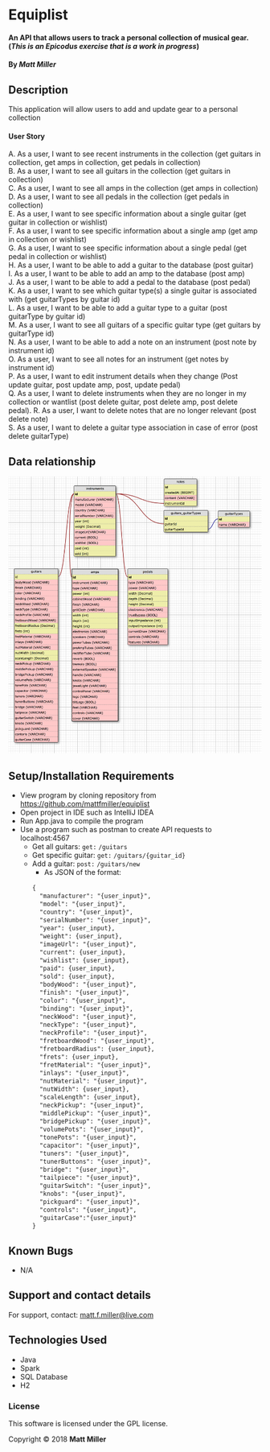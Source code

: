 # Equiplist

#### An API that allows users to track a personal collection of musical gear. (_This is an Epicodus exercise that is a work in progress_)

#### By _**Matt Miller**_

## Description

This application will allow users to add and update gear to a personal collection

#### User Story

A. As a user, I want to see recent instruments in the collection (get guitars in collection, get amps in collection, get pedals in collection)<br>
B. As a user, I want to see all guitars in the collection (get guitars in collection)<br>
C. As a user, I want to see all amps in the collection (get amps in collection) <br>
D. As a user, I want to see all pedals in the collection (get pedals in collection) <br>
E. As a user, I want to see specific information about a single guitar (get guitar in collection or wishlist)<br>
F. As a user, I want to see specific information about a single amp (get amp in collection or wishlist)<br>
G. As a user, I want to see specific information about a single pedal (get pedal in collection or wishlist)<br>
H. As a user, I want to be able to add a guitar to the database (post guitar)<br>
I. As a user, I want to be able to add an amp to the database (post amp)<br>
J. As a user, I want to be able to add a pedal to the database (post pedal)<br>
K. As a user, I want to see which guitar type(s) a single guitar is associated with (get guitarTypes by guitar id)<br>
L. As a user, I want to be able to add a guitar type to a guitar (post guitarType by guitar id)<br>
M. As a user, I want to see all guitars of a specific guitar type (get guitars by guitarType id)<br>
N. As a user, I want to be able to add a note on an instrument (post note by instrument id)<br>
O. As a user, I want to see all notes for an instrument (get notes by instrument id)<br>
P. As a user, I want to edit instrument details when they change (Post update guitar, post update amp, post, update pedal)<br>
Q. As a user, I want to delete instruments when they are no longer in my collection or wantlist (post delete guitar, post delete amp, post delete pedal).
R. As a user, I want to delete notes that are no longer relevant (post delete note)<br>
S. As a user, I want to delete a guitar type association in case of error (post delete guitarType)<br>


## Data relationship
![alt tag](screenshots/data.png "Data Model")

## Setup/Installation Requirements

* View program by cloning repository from https://github.com/mattfmiller/equiplist
* Open project in IDE such as IntelliJ IDEA
* Run App.java to compile the program
* Use a program such as postman to create API requests to localhost:4567
  * Get all guitars: `get:` `/guitars`
  * Get specific guitar: `get:` `/guitars/{guitar_id}`
  * Add a guitar: `post:` `/guitars/new`
    * As JSON of the format: <br>
    ```
    {
      "manufacturer": "{user_input}",
      "model": "{user_input}",
      "country": "{user_input}",
      "serialNumber": "{user_input}",
      "year": {user_input},
      "weight": {user_input},
      "imageUrl": "{user_input}",
      "current": {user_input},
      "wishlist": {user_input},
      "paid": {user_input},
      "sold": {user_input},
      "bodyWood": "{user_input}",
      "finish": "{user_input}",
      "color": "{user_input}",
      "binding": "{user_input}",
      "neckWood": "{user_input}",
      "neckType": "{user_input}",
      "neckProfile": "{user_input}",
      "fretboardWood": "{user_input}",
      "fretboardRadius": {user_input},
      "frets": {user_input},
      "fretMaterial": "{user_input}",
      "inlays": "{user_input}",
      "nutMaterial": "{user_input}",
      "nutWidth": {user_input},
      "scaleLength": {user_input},
      "neckPickup": "{user_input}",
      "middlePickup": "{user_input}",
      "bridgePickup": "{user_input}",
      "volumePots": "{user_input}",
      "tonePots": "{user_input}",
      "capacitor": "{user_input}",
      "tuners": "{user_input}",
      "tunerButtons": "{user_input}",
      "bridge": "{user_input}",
      "tailpiece": "{user_input}",
      "guitarSwitch": "{user_input}",
      "knobs": "{user_input}",
      "pickguard": "{user_input}",
      "controls": "{user_input}",
      "guitarCase":"{user_input}"
    }
    ```

## Known Bugs

* N/A

## Support and contact details

For support, contact: matt.f.miller@live.com

## Technologies Used

* Java
* Spark
* SQL Database
* H2

### License

This software is licensed under the GPL license.

Copyright © 2018 **Matt Miller**

